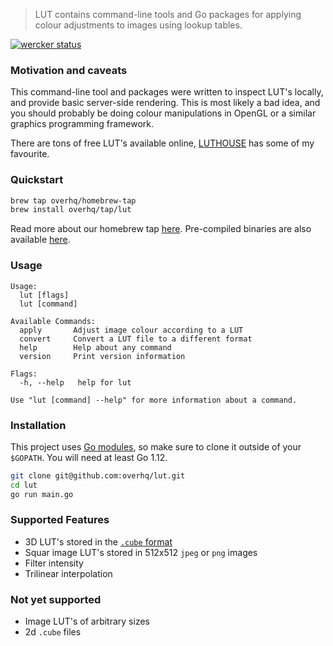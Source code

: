 > LUT contains command-line tools and Go packages for applying colour adjustments to images using lookup tables.

[![wercker status](https://app.wercker.com/status/d6c0d4f2a9fbe670e8a1b11ad161a053/s/master "wercker status")](https://app.wercker.com/project/byKey/d6c0d4f2a9fbe670e8a1b11ad161a053)

### Motivation and caveats

This command-line tool and packages were written to inspect LUT's locally, and provide basic server-side rendering. This is most likely a bad idea, and you should probably be doing colour manipulations in OpenGL or a similar graphics programming framework.

There are tons of free LUT's available online, [LUTHOUSE](https://www.luthouse.com/free-luts) has some of my favourite.

### Quickstart

```sh
brew tap overhq/homebrew-tap
brew install overhq/tap/lut
```

Read more about our homebrew tap [here](https://github.com/overhq/homebrew-tap#setup). Pre-compiled binaries are also available [here](https://github.com/overhq/lut/releases/latest).

### Usage

```
Usage:
  lut [flags]
  lut [command]

Available Commands:
  apply       Adjust image colour according to a LUT
  convert     Convert a LUT file to a different format
  help        Help about any command
  version     Print version information

Flags:
  -h, --help   help for lut

Use "lut [command] --help" for more information about a command.
```

### Installation

This project uses [Go modules](https://blog.golang.org/modules2019), so make sure to clone it outside of your `$GOPATH`. You will need at least Go 1.12.

```sh
git clone git@github.com:overhq/lut.git
cd lut
go run main.go
```

### Supported Features

- 3D LUT's stored in the [`.cube` format](https://wwwimages2.adobe.com/content/dam/acom/en/products/speedgrade/cc/pdfs/cube-lut-specification-1.0.pdf)
- Squar image LUT's stored in 512x512 `jpeg` or `png` images
- Filter intensity
- Trilinear interpolation

### Not yet supported

- Image LUT's of arbitrary sizes
- 2d `.cube` files
